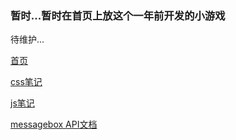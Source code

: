 <h3>暂时...暂时在首页上放这个一年前开发的小游戏</h3>
<p>待维护...</p>    
    
<a href="http://wangmoumei.github.io" target="_blank">首页</a>    
    
<a href="http://wangmoumei.github.io/css.html" target="_blank">css笔记</a>    
    
<a href="http://wangmoumei.github.io/jsnote.html" target="_blank">js笔记</a>   
    
<a href="http://wangmoumei.github.io/messagebox.html" target="_blank">messagebox API文档</a>    
